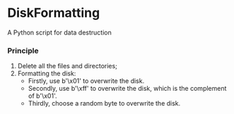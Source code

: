 # DiskFormatting
A Python script for data destruction

### Principle
1. Delete all the files and directories;
2. Formatting the disk:
   - Firstly, use b'\x01' to overwrite the disk.
   - Secondly, use b'\xff' to overwrite the disk, which is the complement of b'\x01'.
   - Thirdly, choose a random byte to overwrite the disk.


